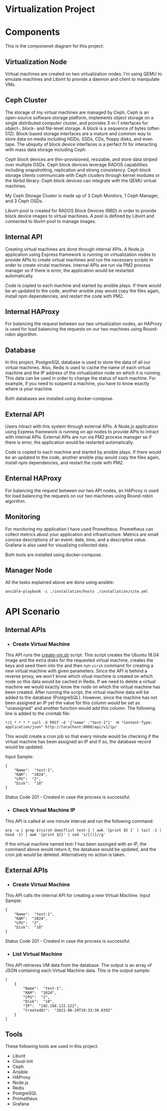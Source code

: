 # Virtualization Project


# Components
This is the componenet diagram for this project:



## Virtualization Node
Virtual machines are created on two virtualization nodes. I'm using QEMU to emulate machines and Libvirt to provide a daemon and client to manipulate VMs.



## Ceph Cluster
The storage of my virtual machines are managed by Ceph. Ceph is an open-source software storage platform, implements object storage on a single distributed computer cluster, and provides 3-in-1 interfaces for object-, block- and file-level storage.
A block is a sequence of bytes (often 512). Block-based storage interfaces are a mature and common way to store data on media including HDDs, SSDs, CDs, floppy disks, and even tape. The ubiquity of block device interfaces is a perfect fit for interacting with mass data storage including Ceph.

Ceph block devices are thin-provisioned, resizable, and store data striped over multiple OSDs. Ceph block devices leverage RADOS capabilities including snapshotting, replication and strong consistency. Ceph block storage clients communicate with Ceph clusters through kernel modules or the librbd library. Ceph block devices can integrate with the QEMU virtual machines. 

My Ceph Storage Cluster is made up of 3 Ceph Monitors, 1 Ceph Manager, and 3 Ceph OSDs.

Libvirt-pool is created for RADOS Block Devices (RBD) in order to provide block device images to virtual machines. A pool is defined by Libvirt and connected to libvirt-pool to manage images.


## Internal API 

Creating virtual machines are done through internal APIs. A Node.js application using Express framework is running on virtualization nodes to provide APIs to create virtual machines and run the necessary scripts in order to create virutal machines. Internal APIs are run via PM2 process manager so if there is error, the application would be restarted automatically.

Code is copied to each machine and started by ansible plays. If there would be an updated to the code, another ansible play would copy the files again, install npm dependencies, and restart the code with PM2.

## Internal HAProxy
For balancing the request between our two virtualization nodes, an HAProxy is used for load balancing the requests on our two machines using Round-robin algorithm.

## Database
In this project, PostgreSQL database is used to store the data of all our virtual machines. Also, Redis is used to cache the name of each virtual machine and the IP address of the virtualization node on which it is running. This data can be used in order to change the status of each machine. For example, if you need to suspend a machine, you have to know exactly where is your machine.

Both databases are installed using docker-compose.


## External API
Users intract with this system through external APIs. A Node.js application using Express framework is running on api nodes to provide APIs to intract with internal APIs. External APIs are run via PM2 process manager so if there is error, the application would be restarted automatically.

Code is copied to each machine and started by ansible plays. If there would be an updated to the code, another ansible play would copy the files again, install npm dependencies, and restart the code with PM2.

## Enternal HAProxy
For balancing the request between our two API nodes, an HAProxy is used for load balancing the requests on our two machines using Round-robin algorithm.


## Monitoring
For monitoring my application I have used Prometheus. Prometheus can collect metrics about your application and infrastructure. Metrics are small concise descriptions of an event: date, time, and a descriptive value. Grafana is also used for visualizing collected data.

Both tools are installed using docker-compose.

## Manager Node
All the tasks explained above are done using ansible:

`ansible-playbook -i ./installation/hosts ./installation/site.yml`



# API Scenario

## Internal APIs

- ### Create Virtual Machine
This API runs the [create-vm.sh](https://github.com/shaghayegh-tvkl/virtualization-project/blob/main/installation/libvirt/files/create-vm.sh) script. This script creates the Ubuntu 18.04 image and the extra disks for the requested virtual machine, creates the keys and seed them into the  and then run `virsh` command for creating a new virtual machine with given parameters. 
Since the API is behind a reverse proxy, we won't know which vitual machine is created on which node so this data would be cached in Redis. If we need to delete a virtual machine we would exactly know the node on which the virtual machine has been created.
After running the script, the virtual machine data will be added to the database (PostgreSQL). However, since the machine has not been assigned an IP yet the value for this column would be set as "unassigned" and another function would add this column. The following line is added to the crontab file:

`*/1 * * * * curl -X POST -d '{"name" :"test-1"}' -H "Content-Type: application/json" http://localhost:8000/api/v1/ip/`

This would create a cron job so that every minute would be checking if the virtual machine has been assigned an IP and if so, the database record would be updated. 



Input Sample: 

    {
        "Name":  "test-1",
        "RAM":  "1024",
        "CPU":  "2",
        "Disk":  "10"
    }

Status Code 201 - Created in case the process is successful.


- ### Check Virtual Machine IP
This API is called at one minute interval and run the following command:

`arp -a | grep $(virsh domiflist test-1 | awk '{print $5 }' | tail -2 | head -1) | awk '{print $2}' | sed 's/[()]//g'`

If the virtual machine named test-1 has been assinged with an IP, the command above would return it, the database would be updated, and the cron job would be deleted. Alternatively no action is taken.


## External APIs
- ### Create Virtual Machine
This API calls the internal API for creating a new Virtual Machine.
Input Sample: 

    {
        "Name":  "test-1",
        "RAM":  "1024",
        "CPU":  "2",
        "Disk":  "10"
    }

Status Code 201 - Created in case the process is successful.


- ### List Virtual Machine
This API retrieves VM data from the database. The output is an array of JSON containing each Virtual Machine data. This is the output sample:

    [    
        {
            "Name":  "test-1",
            "RAM":  "1024",
            "CPU":  "2",
            "Disk":  "10",
            "IP":  "192.168.122.122",
            "CreatedAt":  "2021-06-29T19:33:30.839Z"
        }
    ]


## Tools
These following tools are used in this project.
- Libvrit
- Cloud-init
- Ceph
- Ansible
- HAProxy
- Node.js
- Redis
- PostgreSQL
- Prometheus
- Grafana